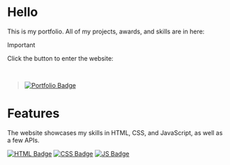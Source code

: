 # Hello
This is my portfolio. All of my projects, awards, and skills are in here:

> [!IMPORTANT] 
> <p>Click the button to enter the website:</p><br>

> [![Portfolio Badge](https://img.shields.io/badge/Portfolio-1d803e?style=for-the-badge)](https://nalabportfolio.netlify.app)

# Features
<p>The website showcases my skills in HTML, CSS, and JavaScript, as well as a few APIs.</p>

[![HTML Badge](https://img.shields.io/badge/HTML5-E34F26?style=for-the-badge&logo=html5&logoColor=white)](#) 
[![CSS Badge](https://img.shields.io/badge/CSS3-1572B6?style=for-the-badge&logo=css3&logoColor=white)](#) 
[![JS Badge](https://img.shields.io/badge/JavaScript-F7DF1E?style=for-the-badge&logo=javascript&logoColor=black)](#)
